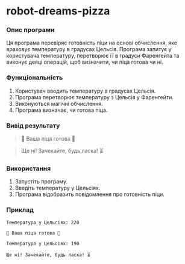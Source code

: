 # robot-dreams-pizza

### Опис програми
Ця програма перевіряє готовність піци на основі обчислення, яке враховує температуру в градусах Цельсія. Програма запитує у користувача температуру, перетворює її в градуси Фаренгейта та виконує деяці операцій, щоб визначити, чи піца готова чи ні.

### Функціональність
1. Користувач вводить температуру в градусах Цельсія.
2. Програма перетворює температуру з Цельсія у Фаренгейти.
3. Виконуються магічні обчислення.
4. Програма визначає, чи готова піца.

### Вивід результату
> 🍕 Ваша піца готова 🍕



> Ще ні! Зачекайте, будь ласка! ⏳

### Використання
1. Запустіть програму.
2. Введіть температуру у Цельсіях.
3. Програма відобразить повідомлення про готовність піци.

### Приклад
```
Температура у Цельсіях: 220

🍕 Ваша піца готова 🍕
```
```
Температура у Цельсіях: 190

Ще ні! Зачекайте, будь ласка! ⏳
```
